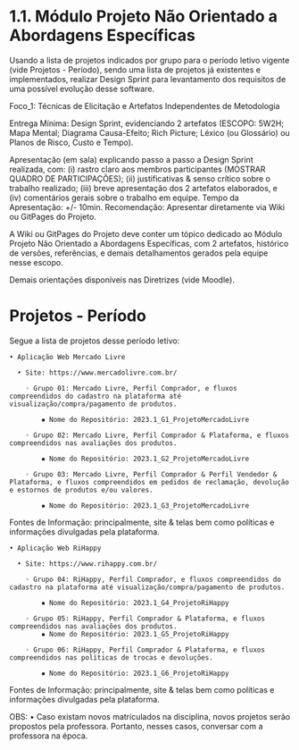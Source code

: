 # 1.1. Módulo Projeto Não Orientado a Abordagens Específicas

Usando a lista de projetos indicados por grupo para o período letivo vigente (vide Projetos - Período), sendo uma lista de projetos já existentes e implementados, realizar Design Sprint para levantamento dos requisitos de uma possível evolução desse software.

Foco_1: Técnicas de Elicitação e Artefatos Independentes de Metodologia

Entrega Mínima: Design Sprint, evidenciando 2 artefatos (ESCOPO: 5W2H; Mapa Mental; Diagrama Causa-Efeito; Rich Picture; Léxico (ou Glossário) ou Planos de Risco, Custo e Tempo).

Apresentação (em sala) explicando passo a passo a Design Sprint realizada, com: (i) rastro claro aos membros participantes (MOSTRAR QUADRO DE PARTICIPAÇÕES); (ii) justificativas & senso crítico sobre o trabalho realizado; (iii) breve apresentação dos 2 artefatos elaborados, e (iv) comentários gerais sobre o trabalho em equipe. Tempo da Apresentação: +/- 10min. Recomendação: Apresentar diretamente via Wiki ou GitPages do Projeto.

A Wiki ou GitPages do Projeto deve conter um tópico dedicado ao Módulo Projeto Não Orientado a Abordagens Específicas, com 2 artefatos, histórico de versões, referências, e demais detalhamentos gerados pela equipe nesse escopo.

Demais orientações disponíveis nas Diretrizes (vide Moodle).

# Projetos - Período

Segue a lista de projetos desse período letivo:

    • Aplicação Web Mercado Livre
    
      • Site: https://www.mercadolivre.com.br/ 
     
        ◦ Grupo 01: Mercado Livre, Perfil Comprador, e fluxos compreendidos do cadastro na plataforma até visualização/compra/pagamento de produtos.
        
            ▪ Nome do Repositório: 2023.1_G1_ProjetoMercadoLivre
            
        ◦ Grupo 02: Mercado Livre, Perfil Comprador & Plataforma, e fluxos compreendidos nas avaliações dos produtos.
        
            ▪ Nome do Repositório: 2023.1_G2_ProjetoMercadoLivre
            
        ◦ Grupo 03: Mercado Livre, Perfil Comprador & Perfil Vendedor & Plataforma, e fluxos compreendidos em pedidos de reclamação, devolução e estornos de produtos e/ou valores.
        
            ▪ Nome do Repositório: 2023.1_G3_ProjetoMercadoLivre
            
Fontes de Informação: principalmente, site & telas bem como políticas e informações divulgadas pela plataforma.

    • Aplicação Web RiHappy
    
      • Site: https://www.rihappy.com.br/
    
        ◦ Grupo 04: RiHappy, Perfil Comprador, e fluxos compreendidos do cadastro na plataforma até visualização/compra/pagamento de produtos.
        
            ▪ Nome do Repositório: 2023.1_G4_ProjetoRiHappy
            
        ◦ Grupo 05: RiHappy, Perfil Comprador & Plataforma, e fluxos compreendidos nas avaliações dos produtos.
            ▪ Nome do Repositório: 2023.1_G5_ProjetoRiHappy
            
        ◦ Grupo 06: RiHappy, Perfil Comprador & Plataforma, e fluxos compreendidos nas políticas de trocas e devoluções.
        
            ▪ Nome do Repositório: 2023.1_G6_ProjetoRiHappy
            
Fontes de Informação: principalmente, site & telas bem como políticas e informações divulgadas pela plataforma.

OBS:
    • Caso existam novos matriculados na disciplina, novos projetos serão propostos pela professora. Portanto, nesses casos, conversar com a professora na época.
    
